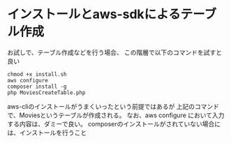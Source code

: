 # インストールとaws-sdkによるテーブル作成

お試しで、テーブル作成などを行う場合、
この階層で以下のコマンドを試すと良い


```
chmod +x install.sh
aws configure
composer install -g
php MoviesCreateTable.php
```

aws-cliのインストールがうまくいったという前提ではあるが
上記のコマンドで、Moviesというテーブルが作成される。
なお、aws configure において入力する内容は、ダミーで良い。
composerのインストールがされていない場合には、インストールを行うこと
